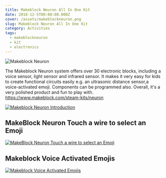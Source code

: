 ```yaml
---
title: Makeblock Neuron All In One Kit
date: 2018-12-5T00:00:00.000Z
cover: /assets/makeblockneuron.png
slug: Makeblock Neuron All In One Kit
category: Activities
tags:
  - makeblockneuron
  - kit
  - electronics
---
```


![Makeblock Neuron](/assets/makeblockneuron.png)

The Makeblock Neuron system offers over 30 electronic blocks, including a voice sensor, light sensor and infrared sensor. It makes it very easy for kids to create functional circuits easily e.g. an ultrasonic distance sensor,a voice-activated emoji. Components can be programmed also.
Overall, it's a very polished product and fun to play with.
https://www.makeblock.com/steam-kits/neuron


[![Makeblock Neuron Introduction](/assets/MakeBlockNeuron_aZjOPXMALdM.jpg)](https://www.youtube.com/watch?v=aZjOPXMALdM)


## MakeBlock Neuron Touch a wire to select an Emoji 
[![MakeBlock Neuron Touch a wire to select an Emoji ](/assets/MakeBlockNeuron_VQvqCndAlzY.jpg)](https://www.youtube.com/watch?v=VQvqCndAlzY )

## Makeblock Voice Activated Emojis
[![Makeblock Voice Activated Emojis ](/assets/MakeBlockNeuron_GbsyNa_1F5Q.jpg)](https://www.youtube.com/watch?v=GbsyNa_1F5Q)

